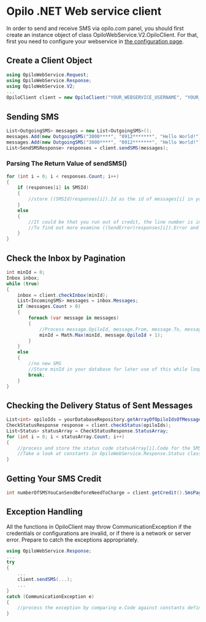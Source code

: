 # Opilo .NET Web service  client

In order to send and receive SMS via opilo.com panel, you should first create an instance object of class OpiloWebService.V2.OpiloClient.
For that, first you need to configure your webservice in [the configuration page](http://bpanel.opilo.com/api).
## Create a Client Object
```c#
using OpiloWebService.Request;
using OpiloWebService.Response;
using OpiloWebService.V2;
...
OpiloClient client = new OpiloClient("YOUR_WEBSERVICE_USERNAME", "YOUR_WEBSERVICE_PASSWORD");
```
## Sending SMS
```c#
List<OutgoingSMS> messages = new List<OutgoingSMS>();
messages.Add(new OutgoingSMS("3000****", "0912*******", "Hello World!"));
messages.Add(new OutgoingSMS("3000****", "0912*******", "Hello World!"));
List<SendSMSResponse> responses = client.sendSMS(messages);
```

### Parsing The Return Value of sendSMS()
```c#
for (int i = 0; i < responses.Count; i++)
{
	if (responses[i] is SMSId)
	{
		//store ((SMSId)responses[i]).Id as the id of messages[i] in your database and schedule for checking status if needed
	}
	else
	{
		//It could be that you run out of credit, the line number is invalid, or the receiver number is invalid.
        //To find out more examine ((SendError)responses[i]).Error and compare it against constants in SendError class
	}
}
```

## Check the Inbox by Pagination
```c#
int minId = 0;
Inbox inbox;
while (true)
{
    inbox = client.checkInbox(minId);
	List<IncomingSMS> messages = inbox.Messages;
    if (messages.Count > 0)
	{
        foreach (var message in messages)
		{
            //Process message.OpiloId, message.From, message.To, message.Text, and message.ReceivedAt and store them in your database
            minId = Math.Max(minId, message.OpiloId + 1);
        }
    }
	else
	{
        //no new SMS
        //Store minId in your database for later use of this while loop! You don't need to start from 0 tomorrow!
        break;
    }
}
```

## Checking the Delivery Status of Sent Messages
```c#
List<int> opiloIds = yourDatabaseRepository.getArrayOfOpiloIdsOfMessagesSentViaSendSMSFunction();
CheckStatusResponse response = client.checkStatus(opiloIds);
List<Status> statusArray = CheckStatusResponse.StatusArray;
for (int i = 0; i < statusArray.Count; i++)
{
    //process and store the status code statusArray[i].Code for the SMS with Id opiloIds[i]
    //Take a look at constants in OpiloWebService.Response.Status class and their meanings
}
```

## Getting Your SMS Credit
```c#
int numberOfSMSYouCanSendBeforeNeedToCharge = client.getCredit().SmsPageCount;
```

## Exception Handling
All the functions in OpiloClient may throw CommunicationException if the credentials or configurations are invalid, or if there is a network or server error.
Prepare to catch the exceptions appropriately.

```c#
using OpiloWebService.Response;
...
try
{
    ...
    client.sendSMS(...);
    ...
}
catch (CommunicationException e)
{
    //process the exception by comparing e.Code against constants defined in CommunicationException class.
}
```
